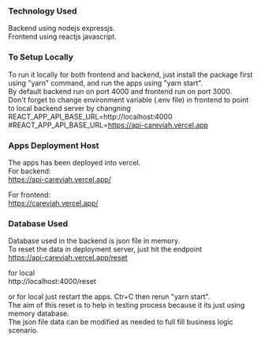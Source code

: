 ### Technology Used

Backend using nodejs expressjs.\
Frontend using reactjs javascript.

### To Setup Locally

To run it locally for both frontend and backend, just install the package first using "yarn" command, and run the apps using "yarn start".\
By default backend run on port 4000 and frontend run on port 3000.\
Don't forget to change environment variable (.env file) in frontend to point to local backend server by changning\
REACT_APP_API_BASE_URL=http://localhost:4000\
#REACT_APP_API_BASE_URL=https://api-careviah.vercel.app

### Apps Deployment Host

The apps has been deployed into vercel.\
For backend:\
https://api-careviah.vercel.app/

For frontend:\
https://careviah.vercel.app/

### Database Used

Database used in the backend is json file in memory.\
To reset the data in deployment server, just hit the endpoint\
https://api-careviah.vercel.app/reset

for local\
http://localhost:4000/reset

or for local just restart the apps. Ctr+C then rerun "yarn start".\
The aim of this reset is to help in testing process because it its just using memory database.\
The json file data can be modified as needed to full fill business logic scenario.
